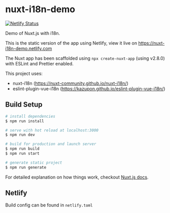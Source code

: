 # nuxt-i18n-demo

[![Netlify Status](https://api.netlify.com/api/v1/badges/bb0f9441-2b73-4775-9fd5-4ab469506045/deploy-status)](https://app.netlify.com/sites/nuxt-i18n-demo/deploys)

Demo of Nuxt.js with i18n.

This is the static version of the app using Netlify, view it live on https://nuxt-i18n-demo.netlify.com

The Nuxt app has been scaffolded using `npx create-nuxt-app` (using v2.8.0) with ESLint and Prettier enabled.

This project uses:

- nuxt-i18n (https://nuxt-community.github.io/nuxt-i18n/)
- eslint-plugin-vue-i18n (https://kazupon.github.io/eslint-plugin-vue-i18n/)

## Build Setup

```bash
# install dependencies
$ npm run install

# serve with hot reload at localhost:3000
$ npm run dev

# build for production and launch server
$ npm run build
$ npm run start

# generate static project
$ npm run generate
```

For detailed explanation on how things work, checkout [Nuxt.js docs](https://nuxtjs.org).

## Netlify

Build config can be found in `netlify.toml`
